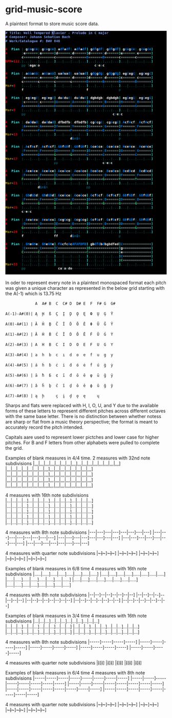 # grid-music-score

A plaintext format to store music score data.

![Example Screenshot of Bach Prelude](https://raw.githubusercontent.com/NoiseFrk900/grid-music-score/main/img/gdms_prelude_C_major_screenshot.png)

In oder to represent every note in a plaintext monospaced format each pitch was given a unique character as represented in the below grid starting with the A(-1) which is 13.75 Hz

```
             A  A# B  C  C# D  D# E  F  F# G  G#

A(-1)-A#(0)| Ą  Ḩ  ß  Ç  Į  Ḑ  Ǫ  Ę  Ф  Ų  Ģ  Ÿ 

A(0)-A#(1) | Ă  Ĥ  Ḇ  Č  Ĭ  Ď  Ŏ  Ĕ  Φ  Ŭ  Ğ  Ŷ 

A(1)-A#(2) | Ā  Ḣ  Ḃ  Ċ  Ī  Ḋ  Ō  Ē  Ḟ  Ū  Ġ  Ẏ 

A(2)-A#(3) | A  H  B  C  I  D  O  E  F  U  G  Y 

A(3)-A#(4) | a  h  b  c  ı  d  o  e  f  u  g  y 

A(4)-A#(5) | á  ḣ  ḃ  ċ  i  ḋ  ó  ė  ḟ  ú  ġ  ẏ 

A(5)-A#(6) | ā  ħ  Б  ¢  ī  đ  ō  ē  φ  ū  ḡ  ÿ 

A(6)-A#(7) | â  ĥ  ḇ  ĉ  î  ḏ  ô  ê  ф  û  ĝ  ŷ 

A(7)-A#(8) | ą  ḩ     ç  į  ḑ  ǫ  ę     ų
```

Sharps and flats were replaced with H, I, O, U, and Y due to the available forms of these letters to represent different pitches across different octaves with the same base letter. There is no distinction between whether notess are sharp or flat from a music theory perspective; the format is meant to accurately record the pitch intended.

Capitals aare used to represent lower pictches and lower case for higher pitches. For B and F letters from other alphabets were pulled to complete the grid.

Examples of blank measures in 4/4 time.
2 measures with 32nd note subdivisions
|,,,|,,,|,,,|,,,|,,,|,,,|,,,|,,,],,,|,,,|,,,|,,,|,,,|,,,|,,,|,,,]
|,,,|,,,|,,,|,,,|,,,|,,,|,,,|,,,],,,|,,,|,,,|,,,|,,,|,,,|,,,|,,,]
|,,,|,,,|,,,|,,,|,,,|,,,|,,,|,,,],,,|,,,|,,,|,,,|,,,|,,,|,,,|,,,]
|,,,|,,,|,,,|,,,|,,,|,,,|,,,|,,,],,,|,,,|,,,|,,,|,,,|,,,|,,,|,,,]
|,,,|,,,|,,,|,,,|,,,|,,,|,,,|,,,],,,|,,,|,,,|,,,|,,,|,,,|,,,|,,,]

4 measures with 16th note subdivisions
|...|...|...|...]...|...|...|...]...|...|...|...]...|...|...|...]
|...|...|...|...]...|...|...|...]...|...|...|...]...|...|...|...]
|...|...|...|...]...|...|...|...]...|...|...|...]...|...|...|...]
|...|...|...|...]...|...|...|...]...|...|...|...]...|...|...|...]
|...|...|...|...]...|...|...|...]...|...|...|...]...|...|...|...]

4 measures with 8th note subdivisions
|---|---]---|---]---|---]---|---]
|---|---]---|---]---|---]---|---]
|---|---]---|---]---|---]---|---]
|---|---]---|---]---|---]---|---]
|---|---]---|---]---|---]---|---]

4 measures with quarter note subdivisions
|~~~]~~~]~~~]~~~]
|~~~]~~~]~~~]~~~]
|~~~]~~~]~~~]~~~]
|~~~]~~~]~~~]~~~]
|~~~]~~~]~~~]~~~]

Examples of blank measures in 6/8 time
4 measures with 16th note subdivisions
|.....|.....].....|.....].....|.....].....|.....]
|.....|.....].....|.....].....|.....].....|.....]
|.....|.....].....|.....].....|.....].....|.....]
|.....|.....].....|.....].....|.....].....|.....]
|.....|.....].....|.....].....|.....].....|.....]

4 measures with 8th note subdivisions
|--|--]--|--]--|--]--|--]
|--|--]--|--]--|--]--|--]
|--|--]--|--]--|--]--|--]
|--|--]--|--]--|--]--|--]
|--|--]--|--]--|--]--|--]

Examples of blank measures in 3/4 time
4 measures with 16th note subdivisions
|...|...|...]...|...|...]...|...|...]...|...|...]
|...|...|...]...|...|...]...|...|...]...|...|...]
|...|...|...]...|...|...]...|...|...]...|...|...]
|...|...|...]...|...|...]...|...|...]...|...|...]
|...|...|...]...|...|...]...|...|...]...|...|...]

4 measures with 8th note subdivisions
|-----]-----]-----]-----]
|-----]-----]-----]-----]
|-----]-----]-----]-----]
|-----]-----]-----]-----]
|-----]-----]-----]-----]

4 measures with quarter note subdivisions
|~~]~~]~~]~~]
|~~]~~]~~]~~]
|~~]~~]~~]~~]
|~~]~~]~~]~~]
|~~]~~]~~]~~]

Examples of blank measures in 6/4 time
4 measures with 8th note subdivisions
|-----|-----]-----|-----]-----|-----]-----|-----]
|-----|-----]-----|-----]-----|-----]-----|-----]
|-----|-----]-----|-----]-----|-----]-----|-----]
|-----|-----]-----|-----]-----|-----]-----|-----]
|-----|-----]-----|-----]-----|-----]-----|-----]

4 measures with quarter note subdivisions
|~~~~~]~~~~~]~~~~~]~~~~~]
|~~~~~]~~~~~]~~~~~]~~~~~]
|~~~~~]~~~~~]~~~~~]~~~~~]
|~~~~~]~~~~~]~~~~~]~~~~~]
|~~~~~]~~~~~]~~~~~]~~~~~]

